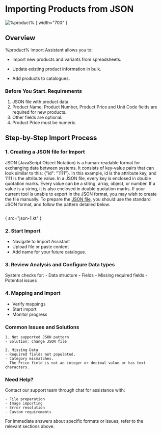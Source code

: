 # Importing Products from JSON

![%product%](create-3.png) { width="700" }

## Overview
%product% Import Assistant  allows you to:

- Import new products and variants from spreadsheets.

- Update existing product information in bulk.

- Add products to catalogues.

### Before You Start. Requirements
1. JSON file with product data.
2. Product Name, Product Number, Product Price and Unit Code fields are required for new products.
3. Other fields are optional.
4. Product Price must be numeric.

## Step-by-Step Import Process

### 1. Creating a JSON file for Import
JSON (JavaScript Object Notation) is a human-readable format for exchanging data between systems. It consists of key-value pairs that can look similar to this: {"id": "1111"}. In this example, id is the attribute key, and 1111 is the attribute value. In a JSON file, every key is enclosed in double quotation marks. Every value can be a string, array, object, or number. If a value is a string, it is also enclosed in double quotation marks.
If your current tool is unable to export in the JSON format, you may wish to create the file manually.
To prepare the [JSON file](https://www.json.org/json-en.html), you should use the standard JSON format, and follow the pattern detailed below.

```kotlin
```
{ src="json-1.kt" }

### 2. Start Import
   - Navigate to Import Assistant
   - Upload file or paste content
   - Add name for your future catalogue.

### 3. Review Analysis and Configure Data types
   System checks for:
    - Data structure
    - Fields
    - Missing required fields
    - Potential issues

### 4. Mapping and Import
   - Verify mappings
   - Start import
   - Monitor progress

### Common Issues and Solutions
    1. Not supported JSON pattern
    - Solution: Change JSON file

    2. Missing Data
    - Required fields not populated.
    - Category mismatches.
    - The Price field is not an integer or decimal value or has text characters.

### Need Help?
Contact our support team through chat for assistance with:

    - File preparation
    - Image importing
    - Error resolution
    - Custom requirements

For immediate answers about specific formats or issues, refer to the relevant sections above.
